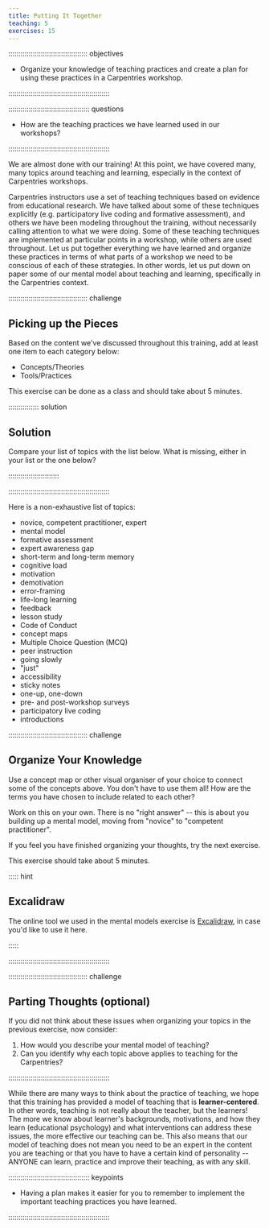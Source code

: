 ```yaml
---
title: Putting It Together
teaching: 5
exercises: 15
---
```



::::::::::::::::::::::::::::::::::::::: objectives

- Organize your knowledge of teaching practices and create a plan for using these practices in a Carpentries workshop.

::::::::::::::::::::::::::::::::::::::::::::::::::

:::::::::::::::::::::::::::::::::::::::: questions

- How are the teaching practices we have learned used in our workshops?

::::::::::::::::::::::::::::::::::::::::::::::::::
  
We are almost done with our training!  At this point, we have covered many, many topics
around teaching and learning, especially in the context of Carpentries workshops.

  
Carpentries instructors use a set of teaching techniques based on evidence from
educational research. We have talked about some of these techniques explicitly
(e.g. participatory live coding and formative assessment), and others we have been modeling throughout
the training, without necessarily calling attention to what we were doing. Some of
these teaching techniques are implemented at particular points in a workshop, while
others are used throughout. Let us put together everything we have learned and organize
these practices in terms of what parts of a workshop we need to be conscious of each
of these strategies. In other words, let us put down on paper some of our mental model
about teaching and learning, specifically in the Carpentries context.

:::::::::::::::::::::::::::::::::::::::  challenge

## Picking up the Pieces

Based on the content we've discussed throughout this training, add at least one item to each category below:

- Concepts/Theories
- Tools/Practices

This exercise can be done as a class and should take about 5 minutes.

:::::::::::::::  solution

## Solution

Compare your list of topics with the list below.  What is missing, either in your
list or the one below?  



:::::::::::::::::::::::::

::::::::::::::::::::::::::::::::::::::::::::::::::

Here is a non-exhaustive list of topics:

- novice, competent practitioner, expert
- mental model
- formative assessment
- expert awareness gap
- short-term and long-term memory
- cognitive load
- motivation
- demotivation
- error-framing
- life-long learning
- feedback
- lesson study
- Code of Conduct
- concept maps
- Multiple Choice Question (MCQ)
- peer instruction
- going slowly
- "just"
- accessibility
- sticky notes
- one-up, one-down
- pre- and post-workshop surveys
- participatory live coding
- introductions

:::::::::::::::::::::::::::::::::::::::  challenge

## Organize Your Knowledge

Use a concept map or other visual organiser of your choice to connect some of
the concepts above. You don't have to use them all! How are the terms you have
chosen to include related to each other?

Work on this on your own.  There is no "right answer" -- this is about you building
up a mental model, moving from "novice" to "competent practitioner".

If you feel you have finished organizing your thoughts, try the next exercise.

This exercise should take about 5 minutes.

::::: hint

## Excalidraw

The online tool we used in the mental models exercise is [Excalidraw](https://excalidraw.com/), in case you'd like to use it here.


:::::

::::::::::::::::::::::::::::::::::::::::::::::::::

:::::::::::::::::::::::::::::::::::::::  challenge

## Parting Thoughts (optional)

If you did not think about these issues when organizing your topics in the previous
exercise, now consider:

1. How would you describe your mental model of teaching?
2. Can you identify why each topic above applies to teaching for the Carpentries?  
  

::::::::::::::::::::::::::::::::::::::::::::::::::

While there are many ways to
think about the practice of teaching, we hope that this training has provided a model of
teaching that is **learner-centered**.  In other words, teaching is not really about the
teacher, but the learners!  The more we know about learner's backgrounds, motivations,
and how they learn (educational psychology) and what interventions can address these
issues, the more effective our teaching can be.  This also means that our model of teaching
does not mean you need to be an expert in the content you are teaching or that you have
to have a certain kind of personality -- ANYONE can learn, practice and improve their
teaching, as with any skill.

:::::::::::::::::::::::::::::::::::::::: keypoints

- Having a plan makes it easier for you to remember to implement the important teaching practices you have learned.

::::::::::::::::::::::::::::::::::::::::::::::::::


